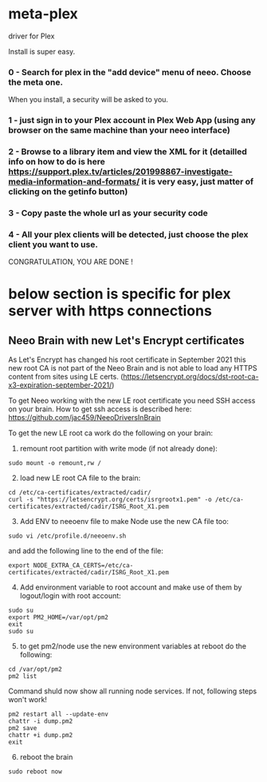 # meta-plex
driver for Plex

Install is super easy.

### 0 - Search for plex in the "add device" menu of neeo. Choose the meta one.
When you install, a security will be asked to you.
### 1 - just sign in to your Plex account  in Plex Web App (using any browser on the same machine than your neeo interface)
### 2 - Browse to a library item and view the XML for it (detailled info on how to do is here https://support.plex.tv/articles/201998867-investigate-media-information-and-formats/ it is very easy, just matter of clicking on the getinfo button)
### 3 - Copy paste the whole url as your security code
### 4 - All your plex clients will be detected, just choose the plex client you want to use.

CONGRATULATION, YOU ARE DONE !


# below section is specific for plex server with https connections

## Neeo Brain with new Let's Encrypt certificates

As Let's Encrypt has changed his root certificate in September 2021 this new root CA is not part of the Neeo Brain and is not able to load any HTTPS content from sites using LE certs.
(https://letsencrypt.org/docs/dst-root-ca-x3-expiration-september-2021/)

To get Neeo working with the new LE root certificate you need SSH access on your brain. How to get ssh access is described here: https://github.com/jac459/NeeoDriversInBrain

To get the new LE root ca work do the following on your brain:

1. remount root partition with write mode (if not already done):
```
sudo mount -o remount,rw /
```

2. load new LE root CA file to the brain:
```
cd /etc/ca-certificates/extracted/cadir/
curl -s "https://letsencrypt.org/certs/isrgrootx1.pem" -o /etc/ca-certificates/extracted/cadir/ISRG_Root_X1.pem
```

3. Add ENV to neeoenv file to make Node use the new CA file too:
```
sudo vi /etc/profile.d/neeoenv.sh
```

and add the following line to the end of the file:
```
export NODE_EXTRA_CA_CERTS=/etc/ca-certificates/extracted/cadir/ISRG_Root_X1.pem
```

4. Add environment variable to root account and make use of them by logout/login with root account:
```
sudo su
export PM2_HOME=/var/opt/pm2
exit
sudo su
```

5. to get pm2/node use the new environment variables at reboot do the following:
```
cd /var/opt/pm2
pm2 list
```
Command shuld now show all running node services. If not, following steps won't work!


```
pm2 restart all --update-env
chattr -i dump.pm2
pm2 save
chattr +i dump.pm2
exit
```

6. reboot the brain
```
sudo reboot now
```
